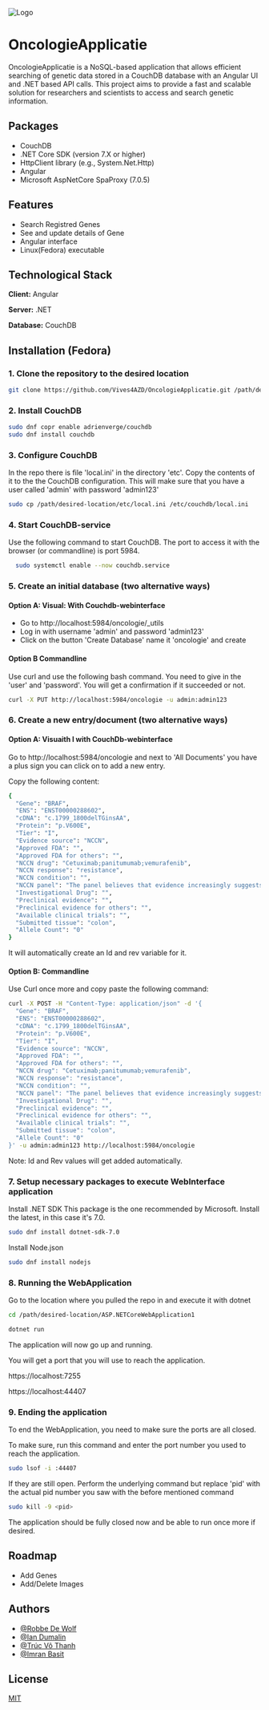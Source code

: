 
![Logo](https://www.azdelta.be/sites/all/themes/azdelta/images/lgo_azDelta.png)


# OncologieApplicatie

OncologieApplicatie is a NoSQL-based application that allows efficient searching of genetic data stored in a CouchDB database with an Angular UI and .NET based API calls. 
This project aims to provide a fast and scalable solution for researchers and scientists to access and search genetic information.



## Packages
- CouchDB
- .NET Core SDK (version 7.X or higher)
- HttpClient library (e.g., System.Net.Http) 
- Angular
- Microsoft AspNetCore SpaProxy (7.0.5)
## Features

- Search Registred Genes
- See and update details of Gene
- Angular interface
- Linux(Fedora) executable


## Technological Stack

**Client:** Angular

**Server:** .NET

**Database:** CouchDB



## Installation (Fedora)

### 1. Clone the repository to the desired location

```bash
git clone https://github.com/Vives4AZD/OncologieApplicatie.git /path/desired-location
```

### 2. Install CouchDB

```bash
sudo dnf copr enable adrienverge/couchdb
sudo dnf install couchdb
```

### 3. Configure CouchDB
In the repo there is file 'local.ini' in the directory 'etc'. 
Copy the contents of it to the the CouchDB configuration.
This will make sure that you have a user called 'admin' with password 'admin123'

```bash
sudo cp /path/desired-location/etc/local.ini /etc/couchdb/local.ini
```

### 4. Start CouchDB-service

Use the following command to start CouchDB. The port to access it with the browser (or commandline) is port 5984.

```bash
  sudo systemctl enable --now couchdb.service
```

### 5. Create an initial database (two alternative ways)

#### Option A: Visual: With Couchdb-webinterface
- Go to http://localhost:5984/oncologie/_utils
- Log in with username 'admin' and password 'admin123'
- Click on the button 'Create Database' name it 'oncologie' and create

#### Option B Commandline

Use curl and use the following bash command. You need to give in the 'user' and 'password'. You will get a confirmation if it succeeded or not.
```bash
curl -X PUT http://localhost:5984/oncologie -u admin:admin123
```

### 6. Create a new entry/document (two alternative ways)
#### Option A: Visuaith l with CouchDb-webinterface

Go to http://localhost:5984/oncologie and next to 'All Documents' you have a plus sign you can click on to add a new entry.

Copy the following content:

```bash
{
  "Gene": "BRAF",
  "ENS": "ENST00000288602",
  "cDNA": "c.1799_1800delTGinsAA",
  "Protein": "p.V600E",
  "Tier": "I",
  "Evidence source": "NCCN",
  "Approved FDA": "",
  "Approved FDA for others": "",
  "NCCN drug": "Cetuximab;panitumumab;vemurafenib",
  "NCCN response": "resistance",
  "NCCN condition": "",
  "NCCN panel": "The panel believes that evidence increasingly suggests that BRAF V600E mutation makes response to panitumumab or cetuximab, as single agents or in combination with cytotoxic chemotherapy, highly unlikely, unless given with a BRAF inhibitor",
  "Investigational Drug": "",
  "Preclinical evidence": "",
  "Preclinical evidence for others": "",
  "Available clinical trials": "",
  "Submitted tissue": "colon",
  "Allele Count": "0"
}
```

It will automatically create an Id and rev variable for it.

#### Option B: Commandline
Use Curl once more and copy paste the following command:

```bash
curl -X POST -H "Content-Type: application/json" -d '{
  "Gene": "BRAF",
  "ENS": "ENST00000288602",
  "cDNA": "c.1799_1800delTGinsAA",
  "Protein": "p.V600E",
  "Tier": "I",
  "Evidence source": "NCCN",
  "Approved FDA": "",
  "Approved FDA for others": "",
  "NCCN drug": "Cetuximab;panitumumab;vemurafenib",
  "NCCN response": "resistance",
  "NCCN condition": "",
  "NCCN panel": "The panel believes that evidence increasingly suggests that BRAF V600E mutation makes response to panitumumab or cetuximab, as single agents or in combination with cytotoxic chemotherapy, highly unlikely, unless given with a BRAF inhibitor",
  "Investigational Drug": "",
  "Preclinical evidence": "",
  "Preclinical evidence for others": "",
  "Available clinical trials": "",
  "Submitted tissue": "colon",
  "Allele Count": "0"
}' -u admin:admin123 http://localhost:5984/oncologie
```

Note: Id and Rev values will get added automatically.

### 7. Setup necessary packages to execute WebInterface application

Install .NET SDK
This package is the one recommended by Microsoft. Install the latest, in this case it's 7.0.

```bash
sudo dnf install dotnet-sdk-7.0
```

Install Node.json
```bash
sudo dnf install nodejs
```

### 8. Running the WebApplication

Go to the location where you pulled the repo in and execute it with dotnet

```bash
cd /path/desired-location/ASP.NETCoreWebApplication1

dotnet run
```

The application will now go up and running.

You will get a port that you will use to reach the application.


https://localhost:7255

https://localhost:44407



### 9. Ending the application

To end the WebApplication, you need to make sure the ports are all closed.

To make sure, run this command and enter the port number you used to reach the application.

```bash
sudo lsof -i :44407
```

If they are still open. Perform the underlying command but replace 'pid' with the actual pid number you saw with the before mentioned command

```bash
sudo kill -9 <pid>
```

The application should be fully closed now and be able to run once more if desired.
## Roadmap

- Add Genes
- Add/Delete Images


## Authors

- [@Robbe De Wolf](https://github.com/RobbeDeWolf)
- [@Ian Dumalin](https://github.com/iandumalinvives)
- [@Trúc Vô Thanh](https://github.com/vthanhtruc)
- [@Imran Basit](https://github.com/ImranBasit)

## License

[MIT](https://choosealicense.com/licenses/mit/)
